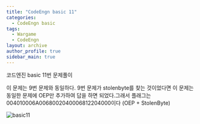 ```yaml
---
title: "CodeEngn basic 11"
categories:
  - CodeEngn basic
tags:
  - Wargame
  - CodeEngn
layout: archive
author_profile: true
sidebar_main: true
---
```


코드엔진 basic 11번 문제풀이

이 문제는 9번 문제와 동일하다. 9번 문제가 stolenbyte를 찾는 것이었다면 이 문제는 동일한 문제에 OEP만 추가하여 답을 하면 되었다.그래서 플래그는 004010006A0068002040006812204000이다 (OEP + StolenByte)

![basic11](https://user-images.githubusercontent.com/91646923/135463671-367ee820-494f-436f-b1ea-100e71043b0e.JPG)
